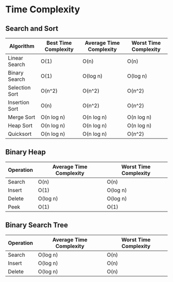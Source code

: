 # Time Complexity

## Search and Sort

| Algorithm      | Best Time Complexity | Average Time Complexity | Worst Time Complexity |
| -------------- | -------------------- | ----------------------- | --------------------- |
| Linear Search  | O(1)                 | O(n)                    | O(n)                  |
| Binary Search  | O(1)                 | O(log n)                | O(log n)              |
| Selection Sort | O(n^2)               | O(n^2)                  | O(n^2)                |
| Insertion Sort | O(n)                 | O(n^2)                  | O(n^2)                |
| Merge Sort     | O(n log n)           | O(n log n)              | O(n log n)            |
| Heap Sort      | O(n log n)           | O(n log n)              | O(n log n)            |
| Quicksort      | O(n log n)           | O(n log n)              | O(n^2)                |

## Binary Heap

| Operation | Average Time Complexity | Worst Time Complexity |
| --------- | ----------------------- | --------------------- |
| Search    | O(n)                    | O(n)                  |
| Insert    | O(1)                    | O(log n)              |
| Delete    | O(log n)                | O(log n)              |
| Peek      | O(1)                    | O(1)                  |

## Binary Search Tree

| Operation | Average Time Complexity | Worst Time Complexity |
| --------- | ----------------------- | --------------------- |
| Search    | O(log n)                | O(n)                  |
| Insert    | O(log n)                | O(n)                  |
| Delete    | O(log n)                | O(n)                  |
